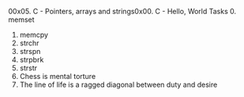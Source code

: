 00x05. C - Pointers, arrays and strings0x00. C - Hello, World
Tasks
0. memset
1. memcpy
2. strchr
3. strspn
4. strpbrk
5. strstr
6. Chess is mental torture
7. The line of life is a ragged diagonal between duty and desire










